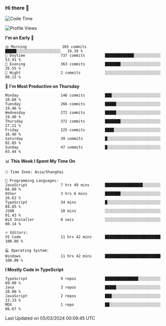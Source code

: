 ### Hi there 👋

<!--
**waynelwz/waynelwz** is a ✨ _special_ ✨ repository because its `README.md` (this file) appears on your GitHub profile.

Here are some ideas to get you started:

- 🔭 I’m currently working on ...
- 🌱 I’m currently learning ...
- 👯 I’m looking to collaborate on ...
- 🤔 I’m looking for help with ...
- 💬 Ask me about ...
- 📫 How to reach me: ...
- 😄 Pronouns: ...
- ⚡ Fun fact: ...
-->

<!--START_SECTION:waka-->
![Code Time](http://img.shields.io/badge/Code%20Time-2%2C530%20hrs%2046%20mins-blue)

![Profile Views](http://img.shields.io/badge/Profile%20Views-0-blue)

**I'm an Early 🐤** 

```text
🌞 Morning                265 commits         █████░░░░░░░░░░░░░░░░░░░░   19.39 % 
🌆 Daytime                737 commits         █████████████░░░░░░░░░░░░   53.91 % 
🌃 Evening                363 commits         ███████░░░░░░░░░░░░░░░░░░   26.55 % 
🌙 Night                  2 commits           ░░░░░░░░░░░░░░░░░░░░░░░░░   00.15 % 
```
📅 **I'm Most Productive on Thursday** 

```text
Monday                   146 commits         ███░░░░░░░░░░░░░░░░░░░░░░   10.68 % 
Tuesday                  266 commits         █████░░░░░░░░░░░░░░░░░░░░   19.46 % 
Wednesday                272 commits         █████░░░░░░░░░░░░░░░░░░░░   19.90 % 
Thursday                 372 commits         ███████░░░░░░░░░░░░░░░░░░   27.21 % 
Friday                   225 commits         ████░░░░░░░░░░░░░░░░░░░░░   16.46 % 
Saturday                 39 commits          █░░░░░░░░░░░░░░░░░░░░░░░░   02.85 % 
Sunday                   47 commits          █░░░░░░░░░░░░░░░░░░░░░░░░   03.44 % 
```


📊 **This Week I Spent My Time On** 

```text
🕑︎ Time Zone: Asia/Shanghai

💬 Programming Languages: 
JavaScript               7 hrs 49 mins       █████████████████░░░░░░░░   66.89 % 
Other                    3 hrs 6 mins        ███████░░░░░░░░░░░░░░░░░░   26.62 % 
TypeScript               34 mins             █░░░░░░░░░░░░░░░░░░░░░░░░   04.85 % 
JSON                     10 mins             ░░░░░░░░░░░░░░░░░░░░░░░░░   01.43 % 
WiX Installer            0 secs              ░░░░░░░░░░░░░░░░░░░░░░░░░   00.14 % 

🔥 Editors: 
VS Code                  11 hrs 42 mins      █████████████████████████   100.00 % 

💻 Operating System: 
Windows                  11 hrs 42 mins      █████████████████████████   100.00 % 
```

**I Mostly Code in TypeScript** 

```text
TypeScript               9 repos             ███████████████░░░░░░░░░░   60.00 % 
Java                     3 repos             █████░░░░░░░░░░░░░░░░░░░░   20.00 % 
JavaScript               2 repos             ███░░░░░░░░░░░░░░░░░░░░░░   13.33 % 
MDX                      1 repo              ██░░░░░░░░░░░░░░░░░░░░░░░   06.67 % 
```




 Last Updated on 05/03/2024 00:09:45 UTC
<!--END_SECTION:waka-->
